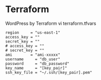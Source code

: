 # Terraform
WordPress by Terraform 
vi terraform.tfvars
```
region     = "us-east-1"
access_key = ""
secret_key = ""
# access_key = ""
# secret_key = ""
ami        = "ami-xxxxx"
username     = "db_user"
password     = "db_password"
key_name     = "[key_pair]"
ssh_key_file = "~/.ssh/[key_pair].pem"
```
